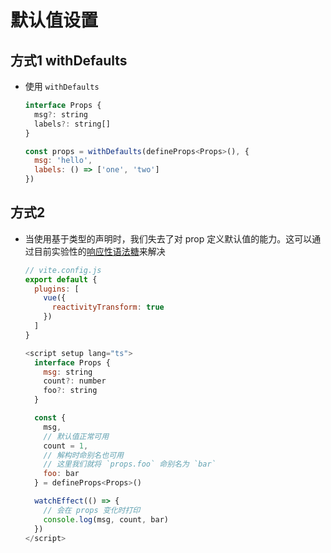 # 默认值设置

## 方式1 withDefaults

+ 使用 `withDefaults`

  ```js
  interface Props {
    msg?: string
    labels?: string[]
  }

  const props = withDefaults(defineProps<Props>(), {
    msg: 'hello',
    labels: () => ['one', 'two']
  })
  ```

## 方式2

+ 当使用基于类型的声明时，我们失去了对 prop 定义默认值的能力。这可以通过目前实验性的[响应性语法糖](https://staging-cn.vuejs.org/guide/extras/reactivity-transform.html#reactive-props-destructure "响应性语法糖")来解决

  ```js
  // vite.config.js
  export default {
    plugins: [
      vue({
        reactivityTransform: true
      })
    ]
  }
  ```

  ```js
  <script setup lang="ts">
    interface Props {
      msg: string
      count?: number
      foo?: string
    }

    const {
      msg,
      // 默认值正常可用
      count = 1,
      // 解构时命别名也可用
      // 这里我们就将 `props.foo` 命别名为 `bar`
      foo: bar
    } = defineProps<Props>()

    watchEffect(() => {
      // 会在 props 变化时打印
      console.log(msg, count, bar)
    })
  </script>
  ```
